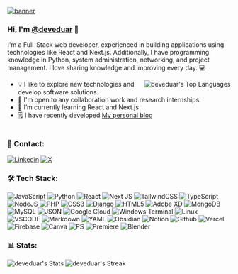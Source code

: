 
<!--
**deveduar/deveduar** is a ✨ _special_ ✨ repository because its `README.md` (this file) appears on your GitHub profile.
Here are some ideas to get you started:
- 🔭 I’m currently working on ...
- 🌱 I’m currently learning ...
- 👯 I’m looking to collaborate on ...
- 🤔 I’m looking for help with ...
- 💬 Ask me about ...
- 📫 How to reach me: ...
- 😄 Pronouns: ...
- ⚡ Fun fact: ...

- 📫 You can contact me on [Linkedin](http://www.linkedin.com/in/deveduar) or [Twitter](https://twitter.com/deveduar)
[![Gmail](https://img.shields.io/badge/Gmail-%23483699?style=for-the-badge&logo=gmail&logoColor=white)](deveduar@gmail.com)

<picture> <img align="right" src="https://64.media.tumblr.com/d76f758ab3f8df7a46766c24e510dd8e/1b721de211210cef-27/s1280x1920/108a51dd357fcfa39f9abb37779679140a25d532.gifv" width = 360px></picture>
![deveduar's Top Languages](https://github-readme-stats.vercel.app/api/top-langs/?username=deveduar&theme=tokyonight&show_icons=true&hide_border=true&layout=compact)

-->
[![banner](https://i.ibb.co/KNhWrpN/banner-deveduar-logo.png)](https://nextjs-blog-xi-indol.vercel.app/)

### Hi, I'm [@deveduar](https://nextjs-blog-xi-indol.vercel.app/) 👋

I'm a Full-Stack web developer, experienced in building applications using technologies like React and Next.js. Additionally, I have programming knowledge in Python, system administration, networking, and project management. 
I love sharing knowledge and improving every day. 💻

<a href="https://github-readme-stats.vercel.app/api/top-langs/?username=deveduar&theme=tokyonight&show_icons=true&hide_border=true&layout=compact">
  <img align="right" src="https://github-readme-stats.vercel.app/api/top-langs/?username=deveduar&theme=tokyonight&show_icons=true&hide_border=true&layout=compact" alt="deveduar's Top Languages">
</a>


- 💡 I like to explore new technologies and develop software solutions.
- 👯 I'm open to any collaboration work and research internships.
- 🌱 I’m currently learning React and Next.js
- 🗒 I have recently developed [My personal blog](https://nextjs-blog-xi-indol.vercel.app/)
<br><br>

### 💬 Contact: 
[![Linkedin](https://img.shields.io/badge/linkedin-%23483699.svg?style=for-the-badge&logo=linkedin)](http://www.linkedin.com/in/deveduar)
[![X](https://img.shields.io/badge/X-%23483699.svg?style=for-the-badge&logo=X&logoColor=white)](https://twitter.com/deveduar)



### 🛠 Tech Stack: 

![JavaScript](https://img.shields.io/badge/javascript-%23323330.svg?style=for-the-badge&logo=javascript&logoColor=%23F7DF1E)
![Python](https://img.shields.io/badge/python-%23323330?style=for-the-badge&logo=python&logoColor=ffdd54)
![React](https://img.shields.io/badge/React-%23323330?style=for-the-badge&logo=react&logoColor=61DAFB)
![Next JS](https://img.shields.io/badge/Next-%23323330?style=for-the-badge&logo=next.js&logoColor=blue)
![TailwindCSS](https://img.shields.io/badge/tailwindcss-%23323330.svg?style=for-the-badge&logo=tailwind-css&logoColor=blue)
![TypeScript](https://img.shields.io/badge/typescript-%23323330.svg?style=for-the-badge&logo=typescript&logoColor=blue)
![NodeJS](https://img.shields.io/badge/node.js-%23323330?style=for-the-badge&logo=node.js&logoColor=green)
![PHP](https://img.shields.io/badge/php-%23323330.svg?style=for-the-badge&logo=php&logoColor=white)
![CSS3](https://img.shields.io/badge/css3-%23323330.svg?style=for-the-badge&logo=css3&logoColor=blue)
![Django](https://img.shields.io/badge/django-%23323330.svg?style=for-the-badge&logo=django&logoColor=green)
![HTML5](https://img.shields.io/badge/HTML5-%23323330?style=for-the-badge&logo=html5&logoColor=yellow)
![Adobe XD](https://img.shields.io/badge/Adobe%20XD-%23323330?style=for-the-badge&logo=Adobe%20XD&logoColor=#FF61F6)
![MongoDB](https://img.shields.io/badge/MongoDB-1A2C34.svg?style=for-the-badge&logo=mongodb&logoColor=green)
![MySQL](https://img.shields.io/badge/mysql-1A2C34.svg?style=for-the-badge&logo=mysql&logoColor=white)
![JSON](https://img.shields.io/badge/json-1A2C34?style=for-the-badge&logo=json&logoColor=white)
![Google Cloud](https://img.shields.io/badge/GoogleCloud-1A2C34.svg?style=for-the-badge&logo=google-cloud&logoColor=white)
![Windows Terminal](https://img.shields.io/badge/Windows%20Terminal-%234D4D4D.svg?style=for-the-badge&logo=windows-terminal&logoColor=white)
![Linux](https://img.shields.io/badge/Linux-%234D4D4D?style=for-the-badge&logo=linux&logoColor=white)
![VSCODE](https://img.shields.io/badge/VSCode-%234D4D4D?style=for-the-badge&logo=visual%20studio%20code&logoColor=white)
![Markdown](https://img.shields.io/badge/markdown-121011.svg?style=for-the-badge&logo=markdown&logoColor=white)
![YAML](https://img.shields.io/badge/yaml-121011.svg?style=for-the-badge&logo=yaml&logoColor=white)
![Obsidian](https://img.shields.io/badge/Obsidian-121011.svg?style=for-the-badge&logo=obsidian&logoColor=white)
![Notion](https://img.shields.io/badge/Notion-121011?style=for-the-badge&logo=notion&logoColor=white)
![Github](https://img.shields.io/badge/GitHub-121011?style=for-the-badge&logo=github&logoColor=white)
![Vercel](https://img.shields.io/badge/Vercel-1A2C34.svg?style=for-the-badge&logo=vercel&logoColor=white)
![Firebase](https://img.shields.io/badge/firebase-1A2C34?style=for-the-badge&logo=firebase&logoColor=ffcd34)
![Canva](https://img.shields.io/badge/Canva-5C5543.svg?&style=for-the-badge&logo=Canva&logoColor=white)
![PS](https://img.shields.io/badge/Adobe%20Photoshop-5C5543?style=for-the-badge&logo=Adobe%20Photoshop&logoColor=ehite)
![Premiere](https://img.shields.io/badge/Adobe%20Premiere%20Pro-5C5543?style=for-the-badge&logo=Adobe%20Premiere%20Pro&logoColor=white)
![Blender](https://img.shields.io/badge/blender-5C5543.svg?style=for-the-badge&logo=blender&logoColor=white)

### 📊 Stats:
![deveduar's Stats](https://github-readme-stats.vercel.app/api?username=deveduar&theme=tokyonight&show_icons=true&hide_border=true&count_private=false)
![deveduar's Streak](https://github-readme-streak-stats.herokuapp.com/?user=deveduar&theme=tokyonight&hide_border=true)
<br><br>

